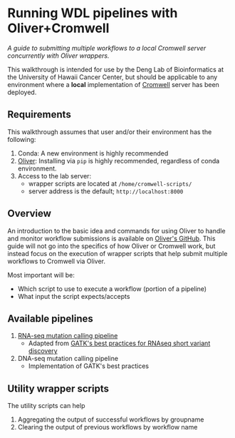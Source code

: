 <!-- 
  <<< Author notes: Header of the course >>> 
  Include a 1280×640 image, course title in sentence case, and a concise description in emphasis.
  In your repository settings: enable template repository, add your 1280×640 social image, auto delete head branches.
  Add your open source license, GitHub uses Creative Commons Attribution 4.0 International.
-->

# Running WDL pipelines with Oliver+Cromwell

_A guide to submitting multiple workflows to a local Cromwell server concurrently with Oliver wrappers._

<!-- 
  <<< Author notes: Start of the course >>> 
  Include start button, a note about Actions minutes,
  and tell the learner why they should take the course.
  Each step should be wrapped in <details>/<summary>, with an `id` set.
  The start <details> should have `open` as well.
  Do not use quotes on the <details> tag attributes.
-->

<!--

1.  Dependencies
  - Create new conda environment
  - Install Oliver with pip
  
2. Next link to RNA variant calling pipeline
  

-->

This walkthrough is intended for use by the Deng Lab of Bioinformatics at the University of Hawaii Cancer Center, but should be applicable to any environment where a **local** implementation of [Cromwell](https://github.com/broadinstitute/cromwell) server has been deployed.

## Requirements

This walkthrough assumes that user and/or their environment has the following:
1. Conda: A new environment is highly recommended
2. [Oliver](https://stjudecloud.github.io/oliver/): Installing via `pip` is highly recommended, regardless of conda environment.
3. Access to the lab server:
   - wrapper scripts are located at `/home/cromwell-scripts/` 
   - server address is the default; `http://localhost:8000`

## Overview

An introduction to the basic idea and commands for using Oliver to handle and monitor workflow submissions is available on [Oliver's GitHub](https://stjudecloud.github.io/oliver/). This guide will not go into the specifics of how Oliver or Cromwell work, but instead focus on the execution of wrapper scripts that help submit multiple workflows to Cromwell via Oliver.

Most important will be:
- Which script to use to execute a workflow (portion of a pipeline)
- What input the script expects/accepts

## Available pipelines

1. [RNA-seq mutation calling pipeline](RNAseq-short-variant-discovery.md)
   - Adapted from [GATK's best practices for RNAseq short variant discovery](https://gatk.broadinstitute.org/hc/en-us/articles/360035531192?id=3891)
2. DNA-seq mutation calling pipeline
   - Implementation of GATK's best practices

## Utility wrapper scripts

The utility scripts can help

1. Aggregating the output of successful workflows by groupname
2. Clearing the output of previous workflows by workflow name

